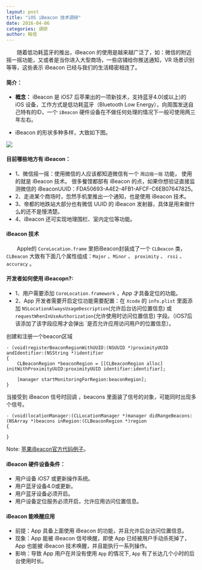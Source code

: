```yaml
---
layout: post
title: "iOS iBeacon 技术调研"
date: 2016-04-06 
categories: 调研  
author: 柏信  
---
```


　　随着低功耗蓝牙的推出，iBeacon 的使用是越来越广泛了，如：微信的附近摇一摇功能，又或者是当你进入大型商场，一些店铺给你推送通知，VR 场景识别等等，这些表示 iBeacon 已经与我们的生活精密相连了。  

#### 简介：  

* **概念：** iBeacon 是 iOS7 后苹果出的一项新技术，支持蓝牙4.0(或以上)的 iOS 设备，工作方式是低功耗蓝牙（Bluetooth Low Energy），向周围发送自己特有的ID，一个 `iBeacon` 硬件设备在不做任何处理的情况下一般可使用两三年左右。

* iBeacon 的形状多种多样，大致如下图。

![](http://baixin.io/images/posts/iBeacon/iBeacon.png)


#### 目前哪些地方有 iBeacon：
* 1、微信摇一摇：使用微信的人应该都知道微信有一个 `周边摇一摇` 功能， 使用的就是 iBeacon 技术。 很多餐馆都部有 iBeacon 的点，如果你想验证直接监测微信的 iBeaconUUID：FDA50693-A4E2-4FB1-AFCF-C6EB07647825。  
* 2、走进某个商场时，忽然手机里推出一个通知，也是使用 iBeacon 技术。   
* 3、帝都的地跌站大部分也有微信 UUID 的 iBeacon 发射器，具体是用来做什么的还不是慢清楚。  
* 4、iBeacon 还可实现地理围栏、室内定位等功能。
  

#### iBeacon 技术 
　　Apple的 `CoreLocation.frame` 里把iBeacon封装成了一个 `CLBeacon` 类，`CLBeacon` 大致有下面几个属性组成：`Major` 、`Minor` 、 `proximity` 、 `rssi` 、 `accuracy` 。   
 

     
   
#### 开发者如何使用 iBeacopn?:         
* 1、用户需要添加 `CoreLocation.framework` ，App 才具备定位的功能。
* 2、App 开发者需要开启定位功能需要配置：在 `Xcode` 的 `info.plist` 里面添加 `NSLocationAlwaysUsageDescription`(允许后台访问位置信息) 或 `requestWhenInUseAuthorization`(允许使用时访问位置信息) 字段。（iOS7后该添加了该字段应用才会弹出 `是否允许应用访问用户的位置信息）。



创建和注册一个beacon区域   

```
- (void)registerBeaconRegionWithUUID:(NSUUID *)proximityUUID andIdentifier:(NSString *)identifier
{
    CLBeaconRegion *beaconRegion = [[CLBeaconRegion alloc] initWithProximityUUID:proximityUUID identifier:identifier];
    
    [manager startMonitoringForRegion:beaconRegion];
}
``` 

当接受到 iBeacon 信号时回调 ，beacons 里面装了信号的对象，可能同时出现多个信号。   
```
- (void)locationManager:(CLLocationManager *)manager didRangeBeacons:(NSArray *)beacons inRegion:(CLBeaconRegion *)region
{

}
``` 



Note: [苹果iBeacon官方代码例子](https://developer.apple.com/library/prerelease/content/samplecode/AirLocate/Introduction/Intro.html)。    

#### iBeacon 硬件设备条件：
* 用户设备 iOS7 或更新操作系统。
* 用户蓝牙设备4.0或更新。
* 用户蓝牙设备必须开启。
* 用户设备定位服务必须开启，允许应用访问位置信息。




#### iBeacon 能唤醒应用
* 前提：App 具备上面使用 iBeacon 的功能，并且允许后台访问位置信息。
* 现象：App 能被 iBeacon 信号唤醒，即使 App 已经被用户手动杀死掉了，App 也能被 iBeacon 技术唤醒，并且能执行一系列操作。
* 影响：导致 App 用户在并没有使用 `App` 的情况下, `App` 有了长达几个小时的后台使用时长。


